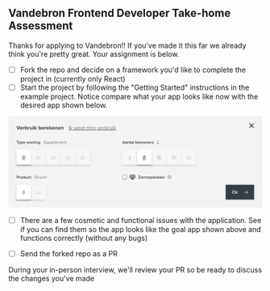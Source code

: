 ## Vandebron Frontend Developer Take-home Assessment
Thanks for applying to Vandebron!! If you've made it this far we already think you're pretty great. Your assignment is below.

- [ ] Fork the repo and decide on a framework you'd like to complete the project in (currently only React)
- [ ] Start the project by following the "Getting Started" instructions in the example project. Notice compare what your app looks like now with the desired app shown below.

![Goal app](web/goal-app.png)

- [ ] There are a few cosmetic and functional issues with the application. See if you can find them so the app looks like the goal app shown above and functions correctly (without any bugs)
- [ ] Send the forked repo as a PR


During your in-person interview, we'll review your PR so be ready to discuss the changes you've made